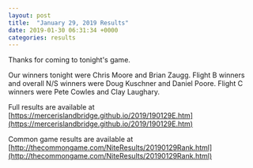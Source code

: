 ```yaml
---
layout: post
title:  "January 29, 2019 Results"
date: 2019-01-30 06:31:34 +0000
categories: results
---
```

Thanks for coming to tonight's game.

Our winners tonight were Chris Moore and Brian Zaugg. Flight B winners and overall N/S winners were Doug Kuschner and Daniel Poore. Flight C winners were Pete Cowles and Clay Laughary.

Full results are available at [https://mercerislandbridge.github.io/2019/190129E.htm](https://mercerislandbridge.github.io/2019/190129E.htm)

Common game results are available at [http://thecommongame.com/NiteResults/20190129Rank.html](http://thecommongame.com/NiteResults/20190129Rank.html)
